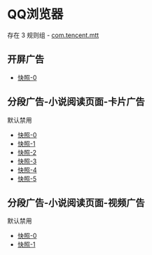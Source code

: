 # QQ浏览器

存在 3 规则组 - [com.tencent.mtt](/src/apps/com.tencent.mtt.ts)

## 开屏广告

- [快照-0](https://i.gkd.li/import/12472630)

## 分段广告-小说阅读页面-卡片广告

默认禁用

- [快照-0](https://i.gkd.li/import/12907446)
- [快照-1](https://i.gkd.li/import/12907445)
- [快照-2](https://i.gkd.li/import/12907654)
- [快照-3](https://i.gkd.li/import/12907651)
- [快照-4](https://i.gkd.li/import/12907655)
- [快照-5](https://i.gkd.li/import/12907653)

## 分段广告-小说阅读页面-视频广告

默认禁用

- [快照-0](https://i.gkd.li/import/12909822)
- [快照-1](https://i.gkd.li/import/12908955)
